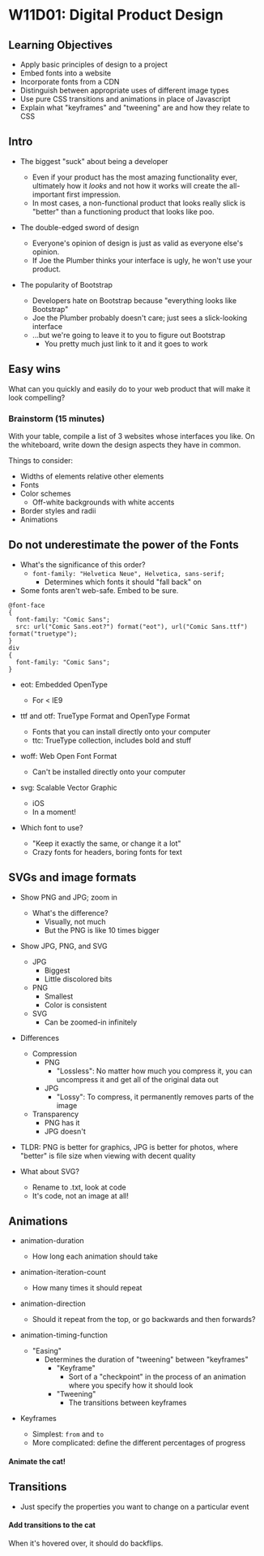 # W11D01: Digital Product Design

## Learning Objectives

- Apply basic principles of design to a project
- Embed fonts into a website
- Incorporate fonts from a CDN
- Distinguish between appropriate uses of different image types
- Use pure CSS transitions and animations in place of Javascript
- Explain what "keyframes" and "tweening" are and how they relate to CSS

## Intro

- The biggest "suck" about being a developer
  - Even if your product has the most amazing functionality ever, ultimately how it *looks* and not how it works will create the all-important first impression.
  - In most cases, a non-functional product that looks really slick is "better" than a functioning product that looks like poo.

- The double-edged sword of design
  - Everyone's opinion of design is just as valid as everyone else's opinion.
  - If Joe the Plumber thinks your interface is ugly, he won't use your product.

- The popularity of Bootstrap
  - Developers hate on Bootstrap because "everything looks like Bootstrap"
  - Joe the Plumber probably doesn't care; just sees a slick-looking interface
  - ...but we're going to leave it to you to figure out Bootstrap
    - You pretty much just link to it and it goes to work

## Easy wins

What can you quickly and easily do to your web product that will make it look compelling?

### Brainstorm (15 minutes)

With your table, compile a list of 3 websites whose interfaces you like. On the whiteboard, write down the design aspects they have in common.

Things to consider:
  - Widths of elements relative other elements
  - Fonts
  - Color schemes
    - Off-white backgrounds with white accents
  - Border styles and radii
  - Animations

## Do not underestimate the power of the Fonts

- What's the significance of this order?
  - `font-family: "Helvetica Neue", Helvetica, sans-serif;`
    - Determines which fonts it should "fall back" on
- Some fonts aren't web-safe. Embed to be sure.

```
@font-face
{
  font-family: "Comic Sans";
  src: url("Comic Sans.eot?") format("eot"), url("Comic Sans.ttf") format("truetype");
}
div
{
  font-family: "Comic Sans";
}
```

- eot: Embedded OpenType
  - For < IE9
- ttf and otf: TrueType Format and OpenType Format
  - Fonts that you can install directly onto your computer
  - ttc: TrueType collection, includes bold and stuff
- woff: Web Open Font Format
  - Can't be installed directly onto your computer
- svg: Scalable Vector Graphic
  - iOS
  - In a moment!

- Which font to use?
  - "Keep it exactly the same, or change it a lot"
  - Crazy fonts for headers, boring fonts for text

## SVGs and image formats

- Show PNG and JPG; zoom in
  - What's the difference?
    - Visually, not much
    - But the PNG is like 10 times bigger
- Show JPG, PNG, and SVG
  - JPG
    - Biggest
    - Little discolored bits
  - PNG
    - Smallest
    - Color is consistent
  - SVG
    - Can be zoomed-in infinitely

- Differences
  - Compression
    - PNG
      - "Lossless": No matter how much you compress it, you can uncompress it and get all of the original data out
    - JPG
      - "Lossy": To compress, it permanently removes parts of the image
  - Transparency
    - PNG has it
    - JPG doesn't

- TLDR: PNG is better for graphics, JPG is better for photos, where "better" is file size when viewing with decent quality

- What about SVG?
  - Rename to .txt, look at code
  - It's code, not an image at all!

## Animations

- animation-duration
  - How long each animation should take
- animation-iteration-count
  - How many times it should repeat
- animation-direction
  - Should it repeat from the top, or go backwards and then forwards?
- animation-timing-function
  - "Easing"
    - Determines the duration of "tweening" between "keyframes"
      - "Keyframe"
        - Sort of a "checkpoint" in the process of an animation where you specify how it should look
      - "Tweening"
        - The transitions between keyframes

- Keyframes
  - Simplest: `from` and `to`
  - More complicated: define the different percentages of progress

#### Animate the cat!

## Transitions

- Just specify the properties you want to change on a particular event

#### Add transitions to the cat

When it's hovered over, it should do backflips.
